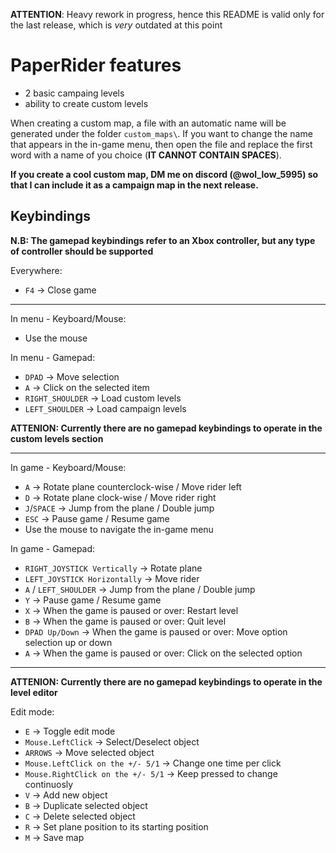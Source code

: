 **ATTENTION**: Heavy rework in progress, hence this README is valid only for the last release, which is _very_ outdated at this point

# PaperRider features
- 2 basic campaing levels
- ability to create custom levels

When creating a custom map, a file with an automatic name will be generated under the folder `custom_maps\`.
If you want to change the name that appears in the in-game menu, then open the file and replace the first word with a name of you choice (**IT CANNOT CONTAIN SPACES**).

**If you create a cool custom map, DM me on discord (@wol_low_5995) so that I can include it as a campaign map in the next release.**

## Keybindings

**N.B: The gamepad keybindings refer to an Xbox controller, but any type of controller should be supported**

Everywhere:
- `F4` -> Close game

---

In menu - Keyboard/Mouse:
- Use the mouse

In menu - Gamepad:
- `DPAD` -> Move selection
- `A` -> Click on the selected item
- `RIGHT_SHOULDER` -> Load custom levels
- `LEFT_SHOULDER` -> Load campaign levels

**ATTENION: Currently there are no gamepad keybindings to operate in the custom levels section**

---

In game - Keyboard/Mouse:
- `A` -> Rotate plane counterclock-wise / Move rider left
- `D` -> Rotate plane clock-wise / Move rider right
- `J`/`SPACE` -> Jump from the plane / Double jump
- `ESC` -> Pause game / Resume game
- Use the mouse to navigate the in-game menu

In game - Gamepad:
- `RIGHT_JOYSTICK Vertically` -> Rotate plane
- `LEFT_JOYSTICK Horizontally` -> Move rider
- `A` / `LEFT_SHOULDER` -> Jump from the plane / Double jump
- `Y` -> Pause game / Resume game
- `X` -> When the game is paused or over: Restart level
- `B` -> When the game is paused or over: Quit level
- `DPAD Up/Down` -> When the game is paused or over: Move option selection up or down
- `A` -> When the game is paused or over: Click on the selected option

---

**ATTENION: Currently there are no gamepad keybindings to operate in the level editor**

Edit mode:
- `E` -> Toggle edit mode
- `Mouse.LeftClick` -> Select/Deselect object
- `ARROWS` -> Move selected object
- `Mouse.LeftClick on the +/- 5/1` -> Change one time per click
- `Mouse.RightClick on the +/- 5/1` -> Keep pressed to change continuosly
- `V` -> Add new object
- `B` -> Duplicate selected object
- `C` -> Delete selected object
- `R` -> Set plane position to its starting position
- `M` -> Save map
